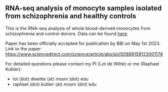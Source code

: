 ## RNA-seq analysis of monocyte samples isolated from schizophrenia and healthy controls

This is the RNA-seq analysis of whole blood-derived monocytes from schizophrenia and control donors. Data can be found [here](https://github.com/ar-kie/Monocyte-project/tree/master/data). <br/>

Paper has been officially accepted for publication by BBI on May 1st 2023. Link to the paper:
https://www.sciencedirect.com/science/article/abs/pii/S0889159123001174

For detailed questions please contact my PI (Lot de Witte) or me (Raphael Kubler): <br/>
- lot (dot) dewitte (at) mssm (dot) edu <br/>
- raphael (dot) kubler (at) mssm (dot) edu <br/>


